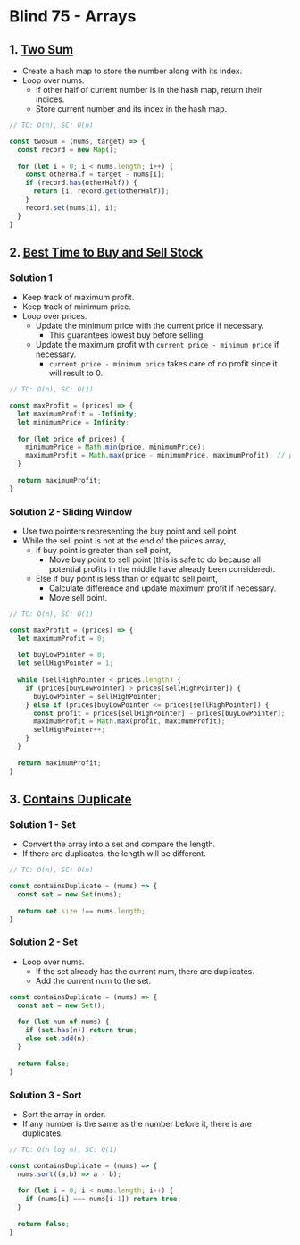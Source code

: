 # Blind 75 - Arrays

## 1. [Two Sum](https://leetcode.com/problems/two-sum/)
- Create a hash map to store the number along with its index.
- Loop over nums.
  - If other half of current number is in the hash map, return their indices.
  - Store current number and its index in the hash map.
```js
// TC: O(n), SC: O(n)

const twoSum = (nums, target) => {
  const record = new Map();
  
  for (let i = 0; i < nums.length; i++) {
    const otherHalf = target - nums[i];
    if (record.has(otherHalf)) {
      return [i, record.get(otherHalf)];
    }
    record.set(nums[i], i);
  }
}
```

## 2. [Best Time to Buy and Sell Stock](https://leetcode.com/problems/best-time-to-buy-and-sell-stock/)
### Solution 1
- Keep track of maximum profit.
- Keep track of minimum price.
- Loop over prices.
  - Update the minimum price with the current price if necessary.
    - This guarantees lowest buy before selling.
  - Update the maximum profit with `current price - minimum price` if necessary.
    - `current price - minimum price` takes care of no profit since it will result to 0.
```js
// TC: O(n), SC: O(1)

const maxProfit = (prices) => {
  let maximumProfit = -Infinity;
  let minimumPrice = Infinity;
  
  for (let price of prices) {
    minimumPrice = Math.min(price, minimumPrice);
    maximumProfit = Math.max(price - minimumPrice, maximumProfit); // price - minimumPrice 
  }
  
  return maximumProfit;
}
```
### Solution 2 - Sliding Window
- Use two pointers representing the buy point and sell point.
- While the sell point is not at the end of the prices array,
  - If buy point is greater than sell point, 
    - Move buy point to sell point (this is safe to do because all potential profits in the middle have already been considered).
  - Else if buy point is less than or equal to sell point,
    - Calculate difference and update maximum profit if necessary.
    - Move sell point.
```js
// TC: O(n), SC: O(1)

const maxProfit = (prices) => {
  let maximumProfit = 0;
  
  let buyLowPointer = 0;
  let sellHighPointer = 1;
  
  while (sellHighPointer < prices.length) {
    if (prices[buyLowPointer] > prices[sellHighPointer]) {
      buyLowPointer = sellHighPointer;
    } else if (prices[buyLowPointer <= prices[sellHighPointer]) {
      const profit = prices[sellHighPointer] - prices[buyLowPointer];
      maximumProfit = Math.max(profit, maximumProfit);
      sellHighPointer++;
    }
  }
  
  return maximumProfit;
}
```

## 3. [Contains Duplicate](https://leetcode.com/problems/contains-duplicate/)
### Solution 1 - Set
- Convert the array into a set and compare the length.
- If there are duplicates, the length will be different.
```js
// TC: O(n), SC: O(n)

const containsDuplicate = (nums) => {
  const set = new Set(nums);
  
  return set.size !== nums.length;
}
```
### Solution 2 - Set
- Loop over nums.
  - If the set already has the current num, there are duplicates.
  - Add the current num to the set.
```js
const containsDuplicate = (nums) => {
  const set = new Set();
  
  for (let num of nums) {
    if (set.has(n)) return true;
    else set.add(n);
  }
  
  return false;
}
```
### Solution 3 - Sort
- Sort the array in order.
- If any number is the same as the number before it, there is are duplicates.
```js
// TC: O(n log n), SC: O(1)

const containsDuplicate = (nums) => {
  nums.sort((a,b) => a - b);
  
  for (let i = 0; i < nums.length; i++) {
    if (nums[i] === nums[i-1]) return true;
  }
  
  return false;
}
```


